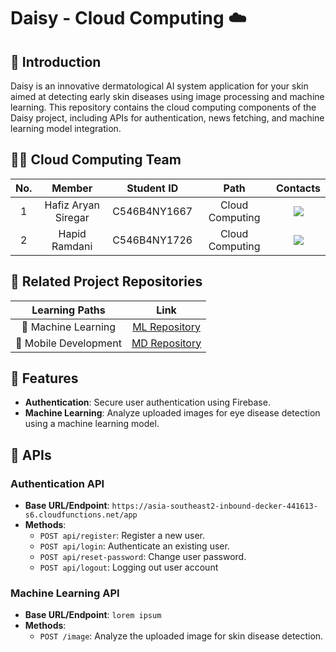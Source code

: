 # Daisy - Cloud Computing ☁️

## 📑 Introduction

Daisy is an innovative dermatological AI system application for your skin aimed at detecting early skin diseases using image processing and machine learning. This repository contains the cloud computing components of the Daisy project, including APIs for authentication, news fetching, and machine learning model integration.

## 👨‍💻‍ Cloud Computing Team

| No. |       Member        |  Student ID  |      Path       |                                                                                 Contacts                                                                                  |
| :-: | :-----------------: | :----------: | :-------------: | :-----------------------------------------------------------------------------------------------------------------------------------------------------------------------: |
|  1  | Hafiz Aryan Siregar | C546B4NY1667 | Cloud Computing |  <a href="https://www.linkedin.com/in/hafizaryan"><img src="https://img.shields.io/badge/linkedin-%230077B5.svg?style=for-the-badge&logo=linkedin&logoColor=white"></a>   |
|  2  |    Hapid Ramdani    | C546B4NY1726 | Cloud Computing | <a href="https://www.linkedin.com/in/hapid-ramdani"><img src="https://img.shields.io/badge/linkedin-%230077B5.svg?style=for-the-badge&logo=linkedin&logoColor=white"></a> |

## 🔗 Related Project Repositories

|    Learning Paths     |                               Link                                |
| :-------------------: | :---------------------------------------------------------------: |
|  🤖 Machine Learning  |          [ML Repository](https://github.com/Daisy-Team/)          |
| 📱 Mobile Development | [MD Repository](https://github.com/Daisy-Team/mobile-development) |

## 🔎 Features
- **Authentication**: Secure user authentication using Firebase.
- **Machine Learning**: Analyze uploaded images for eye disease detection using a machine learning model.

## 🔗 APIs

### Authentication API

- **Base URL/Endpoint**: `https://asia-southeast2-inbound-decker-441613-s6.cloudfunctions.net/app`
- **Methods**:
  - `POST api/register`: Register a new user.
  - `POST api/login`: Authenticate an existing user.
  - `POST api/reset-password`: Change user password.
  - `POST api/logout`: Logging out user account

### Machine Learning API

- **Base URL/Endpoint**: `lorem ipsum`
- **Methods**:
  - `POST /image`: Analyze the uploaded image for skin disease detection.
